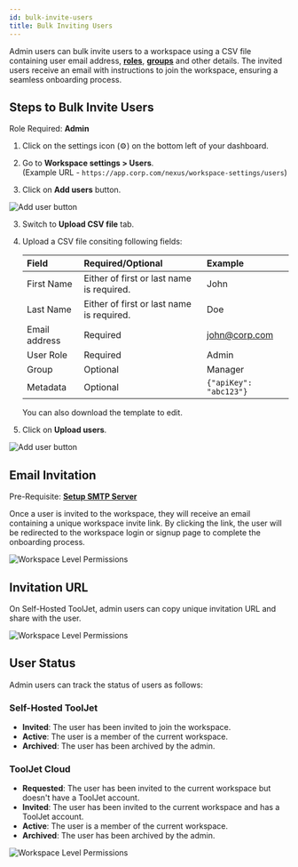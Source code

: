 ```yaml
---
id: bulk-invite-users
title: Bulk Inviting Users
---
```


Admin users can bulk invite users to a workspace using a CSV file containing user email address, **[roles](#)**, **[groups](#)** and other details. The invited users receive an email with instructions to join the workspace, ensuring a seamless onboarding process.

## Steps to Bulk Invite Users

Role Required: **Admin**

1. Click on the settings icon (⚙️) on the bottom left of your dashboard.

2. Go to **Workspace settings > Users**. <br/> 
    (Example URL - `https://app.corp.com/nexus/workspace-settings/users`)

3. Click on **Add users** button.

<img className="screenshot-full" src="/img/user-management/onboard-user/invite-user/add-user.png" alt="Add user button" />

3. Switch to **Upload CSV file** tab.
4. Upload a CSV file consiting following fields:

    | Field | Required/Optional | Example |
    |:-----|:---------|:-------|
    | First Name | Either of first or last name is required. | John |
    | Last Name | Either of first or last name is required. | Doe |
    | Email address | Required | john@corp.com |
    | User Role | Required | Admin |
    | Group | Optional | Manager |
    | Metadata | Optional | `{"apiKey": "abc123"}` |

    You can also download the template to edit.
5. Click on **Upload users**.

<img className="screenshot-full" src="/img/user-management/onboard-user/bulk-invite/upload-csv.png" alt="Add user button" />

## Email Invitation

Pre-Requisite: **[Setup SMTP Server](/docs/tj-setup/smtp-setup/configuration)**

Once a user is invited to the workspace, they will receive an email containing a unique workspace invite link. By clicking the link, the user will be redirected to the workspace login or signup page to complete the onboarding process. 

<img className="screenshot-full" src="/img/user-management/onboard-user/invite-user/email.png" alt="Workspace Level Permissions" />

## Invitation URL 

On Self-Hosted ToolJet, admin users can copy unique invitation URL and share with the user.

<img className="screenshot-full" src="/img/user-management/onboard-user/invite-user/copy-link.png" alt="Workspace Level Permissions" />

## User Status

Admin users can track the status of users as follows:

### Self-Hosted ToolJet

- **Invited**: The user has been invited to join the workspace.
- **Active**: The user is a member of the current workspace.
- **Archived**: The user has been archived by the admin.

### ToolJet Cloud

- **Requested**: The user has been invited to the current workspace but doesn't have a ToolJet account.
- **Invited**: The user has been invited to the current workspace and has a ToolJet account.
- **Active**: The user is a member of the current workspace.
- **Archived**: The user has been archived by the admin.

<img className="screenshot-full" src="/img/user-management/onboard-user/invite-user/user-status.png" alt="Workspace Level Permissions" />

